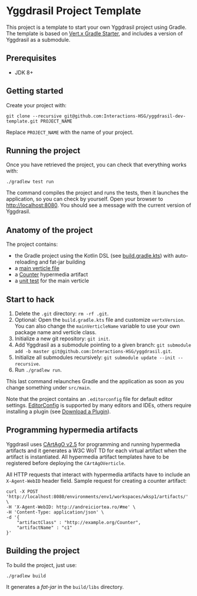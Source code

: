# Yggdrasil Project Template

This project is a template to start your own Yggdrasil project using Gradle. The template is based
on [Vert.x Gradle Starter](https://github.com/vert-x3/vertx-gradle-starter), and includes a version
of Yggdrasil as a submodule.

## Prerequisites

* JDK 8+

## Getting started

Create your project with:

```shell
git clone --recursive git@github.com:Interactions-HSG/yggdrasil-dev-template.git PROJECT_NAME
```

Replace `PROJECT_NAME` with the name of your project.

## Running the project

Once you have retrieved the project, you can check that everything works with:

```shell
./gradlew test run
```

The command compiles the project and runs the tests, then  it launches the application, so you can
check by yourself. Open your browser to [http://localhost:8080](http://localhost:8080). You should
see a message with the current version of Yggdrasil.

## Anatomy of the project

The project contains:

* the Gradle project using the Kotlin DSL (see [build.gradle.kts](build.gradle.kts)) with
  auto-reloading and fat-jar building
* a [main verticle file](src/main/java/org/hyperagents/yggdrasil/dev/MainVerticle.java)
* a [Counter](src/main/java/ch/unisg/ics/interactions/Counter.java) hypermedia artifact
* a [unit test](src/main/test/org/hyperagents/yggdrasil/dev/MainVerticleTest.java) for the main
  verticle

## Start to hack

1. Delete the `.git` directory: `rm -rf .git`.
2. Optional: Open the `build.gradle.kts` file and customize `vertxVersion`. You can also change the
   `mainVerticleName` variable to use your own package name and verticle class.
3. Initialize a new git repository: `git init`.
4. Add Yggdrasil as a submodule pointing to a given branch:
   `git submodule add -b master git@github.com:Interactions-HSG/yggdrasil.git`.
5. Initialize all submodules recursively: `git submodule update --init --recursive`.
6. Run `./gradlew run`.

This last command relaunches Gradle and the application as soon as you change something under
`src/main`.

Note that the project contains an `.editorconfig` file for default editor settings.
[EditorConfig](https://editorconfig.org/) is supported by many editors and IDEs, others require
installing a plugin (see [Download a Plugin](http://editorconfig.org/#download)).


## Programming hypermedia artifacts

Yggdrasil uses [CArtAgO v2.5](https://github.com/cartago-lang/cartago) for programming and running
hypermedia artifacts and it generates a W3C WoT TD for each virtual artifact when the artifact is
instantiated. All hypermedia artifact templates have to be registered before deploying the
`CArtAgOVerticle`.

All HTTP requests that interact with hypermedia artifacts have to include an `X-Agent-WebID` header
field. Sample request for creating a counter artifact:

```shell
curl -X POST 'http://localhost:8080/environments/env1/workspaces/wksp1/artifacts/' \
-H 'X-Agent-WebID: http://andreiciortea.ro/#me' \
-H 'Content-Type: application/json' \
-d '{
    "artifactClass" : "http://example.org/Counter",
    "artifactName" : "c1"
}'
```

## Building the project

To build the project, just use:

```shell
./gradlew build
```

It generates a _fat-jar_ in the `build/libs` directory.
